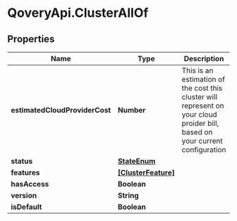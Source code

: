 # QoveryApi.ClusterAllOf

## Properties

Name | Type | Description | Notes
------------ | ------------- | ------------- | -------------
**estimatedCloudProviderCost** | **Number** | This is an estimation of the cost this cluster will represent on your cloud proider bill, based on your current configuration | [optional] 
**status** | [**StateEnum**](StateEnum.md) |  | [optional] 
**features** | [**[ClusterFeature]**](ClusterFeature.md) |  | [optional] 
**hasAccess** | **Boolean** |  | [optional] 
**version** | **String** |  | [optional] 
**isDefault** | **Boolean** |  | [optional] 



